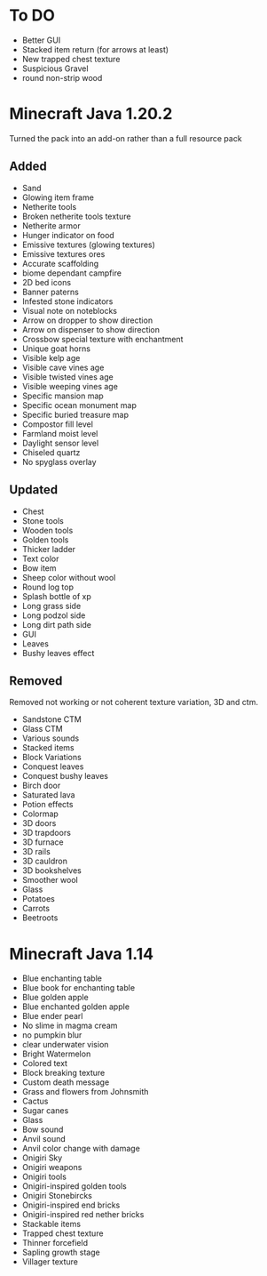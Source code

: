 # To DO
- Better GUI
- Stacked item return (for arrows at least)
- New trapped chest texture
- Suspicious Gravel
- round non-strip wood

# Minecraft Java 1.20.2
Turned the pack into an add-on rather than a full resource pack

## Added
- Sand
- Glowing item frame
- Netherite tools
- Broken netherite tools texture
- Netherite armor
- Hunger indicator on food
- Emissive textures (glowing textures)
- Emissive textures ores
- Accurate scaffolding
- biome dependant campfire
- 2D bed icons
- Banner paterns
- Infested stone indicators
- Visual note on noteblocks
- Arrow on dropper to show direction
- Arrow on dispenser to show direction
- Crossbow special texture with enchantment
- Unique goat horns
- Visible kelp age
- Visible cave vines age
- Visible twisted vines age
- Visible weeping vines age
- Specific mansion map
- Specific ocean monument map
- Specific buried treasure map
- Compostor fill level
- Farmland moist level
- Daylight sensor level
- Chiseled quartz
- No spyglass overlay

## Updated
- Chest
- Stone tools
- Wooden tools
- Golden tools
- Thicker ladder
- Text color
- Bow item
- Sheep color without wool
- Round log top
- Splash bottle of xp
- Long grass side
- Long podzol side
- Long dirt path side
- GUI
- Leaves
- Bushy leaves effect

## Removed
Removed not working or not coherent texture variation, 3D and ctm.
- Sandstone CTM
- Glass CTM
- Various sounds
- Stacked items
- Block Variations
- Conquest leaves
- Conquest bushy leaves
- Birch door
- Saturated lava
- Potion effects
- Colormap
- 3D doors
- 3D trapdoors
- 3D furnace
- 3D rails
- 3D cauldron
- 3D bookshelves
- Smoother wool
- Glass
- Potatoes
- Carrots
- Beetroots

# Minecraft Java 1.14

- Blue enchanting table
- Blue book for enchanting table
- Blue golden apple
- Blue enchanted golden apple
- Blue ender pearl
- No slime in magma cream
- no pumpkin blur
- clear underwater vision
- Bright Watermelon
- Colored text
- Block breaking texture
- Custom death message
- Grass and flowers from Johnsmith
- Cactus
- Sugar canes
- Glass
- Bow sound
- Anvil sound
- Anvil color change with damage
- Onigiri Sky
- Onigiri weapons
- Onigiri tools
- Onigiri-inspired golden tools
- Onigiri Stonebircks
- Onigiri-inspired end bricks
- Onigiri-inspired red nether bricks
- Stackable items
- Trapped chest texture
- Thinner forcefield
- Sapling growth stage
- Villager texture
